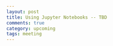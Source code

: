 ```yaml
---
layout: post
title: Using Jupyter Notebooks -- TBD
comments: true
category: upcoming
tags: meeting
---
```


